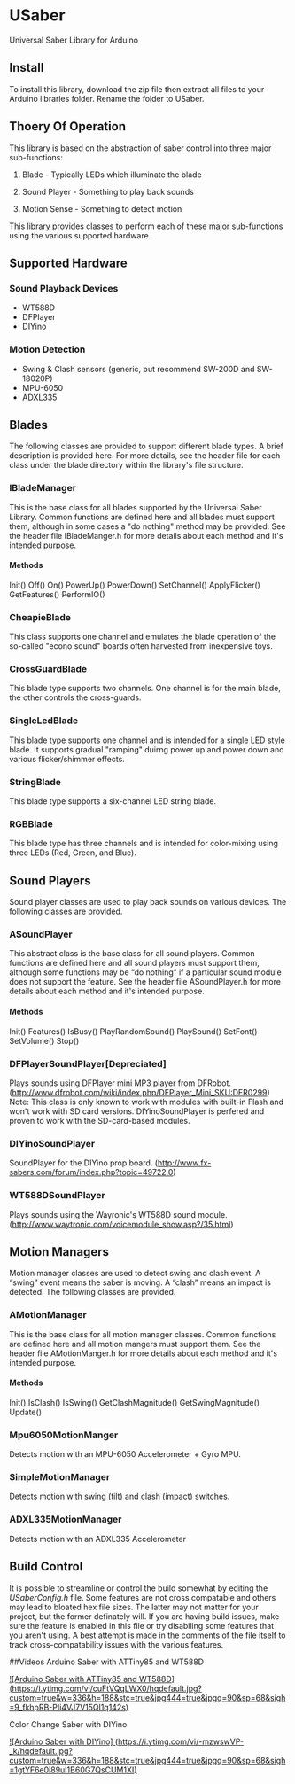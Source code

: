 # USaber
Universal Saber Library for Arduino

## Install
To install this library, download the zip file then extract all files to your Arduino libraries folder. Rename the folder to USaber. 

## Thoery Of Operation
This library is based on the abstraction of saber control into three major sub-functions:

1) Blade - Typically LEDs which illuminate the blade

2) Sound Player - Something to play back sounds

3) Motion Sense - Something to detect motion

This library provides classes to perform each of these major sub-functions using the various supported hardware. 

## Supported Hardware
### Sound Playback Devices
* WT588D
* DFPlayer
* DIYino
 
### Motion Detection
* Swing & Clash sensors (generic, but recommend SW-200D and SW-18020P)
* MPU-6050
* ADXL335

## Blades

The following classes are provided to support different blade types. A brief description is provided here. For more details, see the header file for each class under the blade directory within the library's file structure.

### IBladeManager
This is the base class for all blades supported by the Universal Saber Library. Common functions are defined here and all blades must support them, although in some cases a "do nothing" method may be provided. See the header file IBladeManger.h for more details about each method and it's intended purpose.

#### Methods
Init()
Off()
On()
PowerUp()
PowerDown()
SetChannel()
ApplyFlicker()
GetFeatures()
PerformIO()

### CheapieBlade
This class supports one channel and emulates the blade operation of the so-called "econo sound" boards often harvested from inexpensive toys.

### CrossGuardBlade
This blade type supports two channels. One channel is for the main blade, the other controls the cross-guards.

### SingleLedBlade
This blade type supports one channel and is intended for a single LED style blade. It supports gradual "ramping" duirng power up and power down and various flicker/shimmer effects.

### StringBlade
This blade type supports a six-channel LED string blade. 

### RGBBlade
This blade type has three channels and is intended for color-mixing using three LEDs (Red, Green, and Blue).

## Sound Players

Sound player classes are used to play back sounds on various devices. The following classes are provided.

### ASoundPlayer
This abstract class is the base class for all sound players. Common functions are defined here and all sound players must support them, although some functions may be “do nothing” if a particular sound module does not support the feature. See the header file ASoundPlayer.h for more details about each method and it's intended purpose.
#### Methods
Init()
Features()
IsBusy()
PlayRandomSound()
PlaySound()
SetFont()
SetVolume()
Stop()

### DFPlayerSoundPlayer[Depreciated]
Plays sounds using DFPlayer mini MP3 player from DFRobot. (http://www.dfrobot.com/wiki/index.php/DFPlayer_Mini_SKU:DFR0299)
Note: This class is only known to work with modules with built-in Flash and won't work with SD card versions. DIYinoSoundPlayer is perfered and proven to work with the SD-card-based modules.

### DIYinoSoundPlayer
SoundPlayer for the DIYino prop board. 
(http://www.fx-sabers.com/forum/index.php?topic=49722.0)

### WT588DSoundPlayer
Plays sounds using the Wayronic's WT588D sound module.
(http://www.waytronic.com/voicemodule_show.asp?/35.html)

## Motion Managers

Motion manager classes are used to detect swing and clash event. A “swing” event means the saber is moving. A “clash” means an impact is detected. The following classes are provided.

### AMotionManager
This is the base class for all motion manager classes. Common functions are defined here and all motion mangers must support them. See the header file AMotionManger.h for more details about each method and it's intended purpose.

#### Methods
Init()
IsClash()
IsSwing()
GetClashMagnitude()
GetSwingMagnitude()
Update()

### Mpu6050MotionManger
Detects motion with an MPU-6050 Accelerometer + Gyro MPU.
### SimpleMotionManager
Detects motion with swing (tilt) and clash (impact) switches.
### ADXL335MotionManager
Detects motion with an ADXL335 Accelerometer

## Build Control
It is possible to streamline or control the build somewhat by editing the *USaberConfig.h* file. Some features are not cross compatable and others may lead to bloated hex file sizes. The latter may not matter for your project, but the former definately will. If you are having build issues, make sure the feature is enabled in this file or try disabiling some features that you aren't using. A best attempt is made in the comments of the file itself to track cross-compatability issues with the various features.

##Videos
Arduino Saber with ATTiny85 and WT588D

[![Arduino Saber with ATTiny85 and WT588D] (https://i.ytimg.com/vi/cuFtVQqLWX0/hqdefault.jpg?custom=true&w=336&h=188&stc=true&jpg444=true&jpgq=90&sp=68&sigh=9_fkhpRB-PIi4VJ7V15Ql1q142s)](https://www.youtube.com/watch?v=cuFtVQqLWX0)

Color Change Saber with DIYino

[![Arduino Saber with DIYino] (https://i.ytimg.com/vi/-mzwswVP-_k/hqdefault.jpg?custom=true&w=336&h=188&stc=true&jpg444=true&jpgq=90&sp=68&sigh=1gtYF6e0i89uI1B60G7QsCUM1XI)](https://www.youtube.com/watch?v=-mzwswVP-_k)
